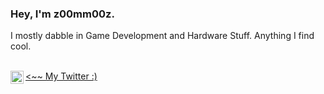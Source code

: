 ### Hey, I'm z00mm00z. 

I mostly dabble in Game Development and Hardware Stuff. Anything I find cool. 

<br />
<a href="https://twitter.com/z00mm00z"><~~ My Twitter :)
  <img align="left" alt="z00mm00z | Twitter" width="21px" src="https://raw.githubusercontent.com/anuraghazra/anuraghazra/master/assets/twitter.svg" />
</a>


<!---
z00mm00z/z00mm00z is a ✨ special ✨ repository because its `README.md` (this file) appears on your GitHub profile.
You can click the Preview link to take a look at your changes.
--->
